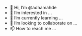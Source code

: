 - 👋 Hi, I’m @adhamahde
- 👀 I’m interested in ...
- 🌱 I’m currently learning ...
- 💞️ I’m looking to collaborate on ...
- 📫 How to reach me ...

<!---
adhamahde/adhamahde is a ✨ special ✨ repository because its `README.md` (this file) appears on your GitHub profile.
You can click the Preview link to take a look at your changes.
--->
